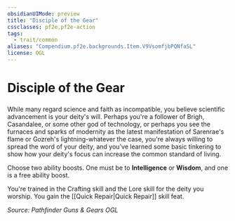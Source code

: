 ```yaml
---
obsidianUIMode: preview
title: "Disciple of the Gear"
cssclasses: pf2e,pf2e-action
tags:
  - trait/common
aliases: "Compendium.pf2e.backgrounds.Item.V9VsomfjbPQNfaSL"
license: OGL
---
```

# Disciple of the Gear

### 






While many regard science and faith as incompatible, you believe scientific advancement is your deity's will. Perhaps you're a follower of Brigh, Casandalee, or some other god of technology, or perhaps you see the furnaces and sparks of modernity as the latest manifestation of Sarenrae's flame or Gozreh's lightning-whatever the case, you're always willing to spread the word of your deity, and you've learned some basic tinkering to show how your deity's focus can increase the common standard of living.

Choose two ability boosts. One must be to **Intelligence** or **Wisdom**, and one is a free ability boost.

You're trained in the Crafting skill and the Lore skill for the deity you worship. You gain the [[Quick Repair|Quick Repair]] skill feat.

*Source: Pathfinder Guns & Gears*
*OGL*